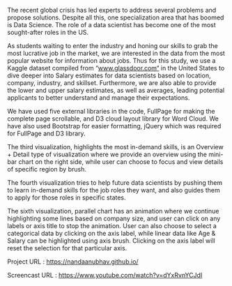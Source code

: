 The recent global crisis has led experts to address several problems and 
propose solutions. Despite all this, one specialization area that has 
boomed is Data Science. The role of a data scientist has become one of the 
most sought-after roles in the US.

As students waiting to enter the industry and honing our skills to grab the most 
lucrative job in the market, we are interested in the data from the most popular website 
for information about jobs. Thus for this study, we use a Kaggle dataset compiled from 
“www.glassdoor.com“ in the United States to dive deeper into Salary estimates for data scientists based on 
location, company, industry, and skillset. Furthermore, we are also able to provide the lower and upper salary estimates, as well as averages, 
leading potential applicants to better understand and manage their expectations.

We have used five external libraries in the code, FullPage for making the 
complete page scrollable, and D3 cloud layout library for Word Cloud. 
We have also used Bootstrap for easier formatting, jQuery which was required for 
FullPage and D3 library.

The third visualization, highlights the most in-demand skills, is an Overview + Detail type
of visualization where we provide an overview using the mini-bar chart on the right
side, while user can choose to focus and view details of specific region by brush.

The fourth visualization tries to help future data scientists by pushing them to learn
in-demand skills for the job roles they want, and also guides them to apply for those
roles in specific states.

The sixth visualization, parallel chart has an animation where we continue highlighting
some lines based on company size, and user can click on any labels or axis title to 
stop the animation. User can also choose to select a categorical data by clicking 
on the axis label, while linear data like Age & Salary can be highlighted using axis 
brush. Clicking on the axis label will reset the selection for that particular axis.


Project URL : https://nandaanubhav.github.io/

Screencast URL : https://www.youtube.com/watch?v=dYxRvnYCJdI
